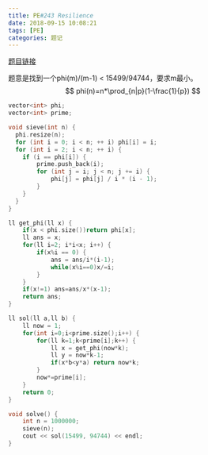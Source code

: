 ```yaml
---
title: PE#243 Resilience
date: 2018-09-15 10:08:21
tags: [PE]
categories: 题记
---
```


[题目链接](https://projecteuler.net/problem=243)

<!--more-->

题意是找到一个phi(m)/(m-1) < 15499/94744，要求m最小。
$$
phi(n)=n*\prod_{n|p}(1-\frac{1}{p})
$$

```c++
vector<int> phi;
vector<int> prime;

void sieve(int n) {
  phi.resize(n);
  for (int i = 0; i < n; ++ i) phi[i] = i;
  for (int i = 2; i < n; ++ i) {
  	if (i == phi[i]) {
  		prime.push_back(i);
    	for (int j = i; j < n; j += i) {
      		phi[j] = phi[j] / i * (i - 1);
    	}
  	}
  }
}

ll get_phi(ll x) {
	if(x < phi.size())return phi[x];
	ll ans = x;
	for(ll i=2; i*i<x; i++) {
		if(x%i == 0) {
			ans = ans/i*(i-1);
			while(x%i==0)x/=i;
		}
	}
	if(x!=1) ans=ans/x*(x-1);
	return ans;
}

ll sol(ll a,ll b) {
	ll now = 1;
	for(int i=0;i<prime.size();i++) {
		for(ll k=1;k<prime[i];k++) {
			ll x = get_phi(now*k);
			ll y = now*k-1;
			if(x*b<y*a) return now*k;
		}
		now*=prime[i];
	}
	return 0;
}

void solve() {
	int n = 1000000;
	sieve(n);
	cout << sol(15499, 94744) << endl;
}
```

